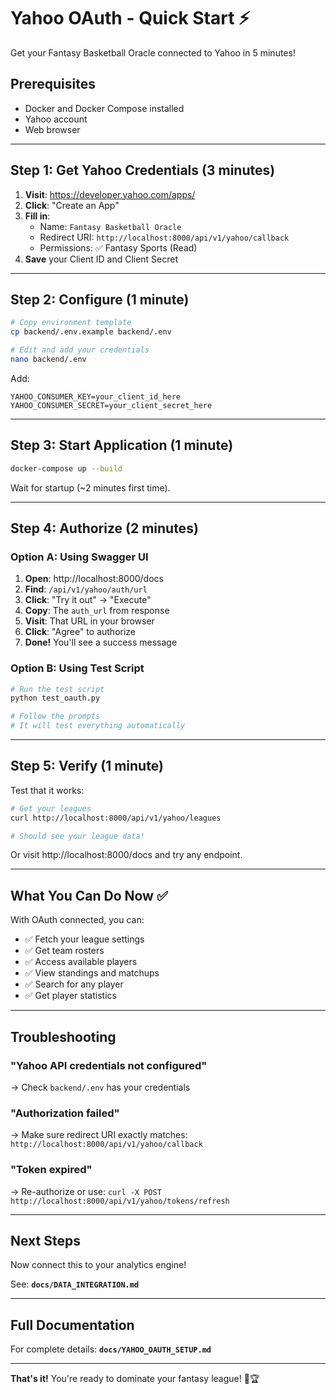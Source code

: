 # Yahoo OAuth - Quick Start ⚡

Get your Fantasy Basketball Oracle connected to Yahoo in 5 minutes!

## Prerequisites

- Docker and Docker Compose installed
- Yahoo account
- Web browser

---

## Step 1: Get Yahoo Credentials (3 minutes)

1. **Visit**: https://developer.yahoo.com/apps/
2. **Click**: "Create an App"
3. **Fill in**:
   - Name: `Fantasy Basketball Oracle`
   - Redirect URI: `http://localhost:8000/api/v1/yahoo/callback`
   - Permissions: ✅ Fantasy Sports (Read)
4. **Save** your Client ID and Client Secret

---

## Step 2: Configure (1 minute)

```bash
# Copy environment template
cp backend/.env.example backend/.env

# Edit and add your credentials
nano backend/.env
```

Add:
```env
YAHOO_CONSUMER_KEY=your_client_id_here
YAHOO_CONSUMER_SECRET=your_client_secret_here
```

---

## Step 3: Start Application (1 minute)

```bash
docker-compose up --build
```

Wait for startup (~2 minutes first time).

---

## Step 4: Authorize (2 minutes)

### Option A: Using Swagger UI

1. **Open**: http://localhost:8000/docs
2. **Find**: `/api/v1/yahoo/auth/url`
3. **Click**: "Try it out" → "Execute"
4. **Copy**: The `auth_url` from response
5. **Visit**: That URL in your browser
6. **Click**: "Agree" to authorize
7. **Done!** You'll see a success message

### Option B: Using Test Script

```bash
# Run the test script
python test_oauth.py

# Follow the prompts
# It will test everything automatically
```

---

## Step 5: Verify (1 minute)

Test that it works:

```bash
# Get your leagues
curl http://localhost:8000/api/v1/yahoo/leagues

# Should see your league data!
```

Or visit http://localhost:8000/docs and try any endpoint.

---

## What You Can Do Now ✅

With OAuth connected, you can:

- ✅ Fetch your league settings
- ✅ Get team rosters  
- ✅ Access available players
- ✅ View standings and matchups
- ✅ Search for any player
- ✅ Get player statistics

---

## Troubleshooting

### "Yahoo API credentials not configured"
→ Check `backend/.env` has your credentials

### "Authorization failed"
→ Make sure redirect URI exactly matches:
   `http://localhost:8000/api/v1/yahoo/callback`

### "Token expired"
→ Re-authorize or use:
   `curl -X POST http://localhost:8000/api/v1/yahoo/tokens/refresh`

---

## Next Steps

Now connect this to your analytics engine!

See: **`docs/DATA_INTEGRATION.md`**

---

## Full Documentation

For complete details: **`docs/YAHOO_OAUTH_SETUP.md`**

---

**That's it!** You're ready to dominate your fantasy league! 🏀🏆

